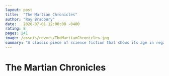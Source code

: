 ```yaml
---
layout: post
title:  "The Martian Chronicles"
author: "Ray Bradbury"
date:   2020-07-01 12:00:00 -0400
rating: 8
pages: 241
image: /assets/covers/TheMartianChronicles.jpg
summary: "A classic piece of science fiction that shows its age in regards to science, but not creativity. Bradbury's space adventure traverses generations of life on Mars, and offers some far out tales of time travel and Earth at war. The writing, as expected, is packed full of wonderful imagery, but prepare to get hung up on the scientific understanding and technical imagition of the 1950's."
---
```


# The Martian Chronicles